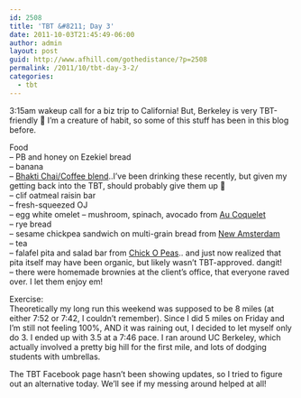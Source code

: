 ```yaml
---
id: 2508
title: 'TBT &#8211; Day 3'
date: 2011-10-03T21:45:49-06:00
author: admin
layout: post
guid: http://www.afhill.com/gothedistance/?p=2508
permalink: /2011/10/tbt-day-3-2/
categories:
  - tbt
---
```

3:15am wakeup call for a biz trip to California! But, Berkeley is very TBT-friendly 🙂 I&#8217;m a creature of habit, so some of this stuff has been in this blog before.

Food  
&#8211; PB and honey on Ezekiel bread  
&#8211; banana  
&#8211; [Bhakti Chai/Coffee blend](http://www.shop.bhaktichai.com/product.sc?productId=1&categoryId=1)..I&#8217;ve been drinking these recently, but given my getting back into the TBT, should probably give them up 🙁  
&#8211; clif oatmeal raisin bar  
&#8211; fresh-squeezed OJ  
&#8211; egg white omelet &#8211; mushroom, spinach, avocado from [Au Coquelet](http://www.yelp.com/biz/au-coquelet-cafe-restaurant-berkeley)  
&#8211; rye bread  
&#8211; sesame chickpea sandwich on multi-grain bread from [New Amsterdam](http://www.yelp.com/biz/new-amsterdam-coffeeshop-berkeley)  
&#8211; tea  
&#8211; falafel pita and salad bar from [Chick O Peas](http://www.yelp.com/biz/chick-o-peas-berkeley).. and just now realized that pita itself may have been organic, but likely wasn&#8217;t TBT-approved. dangit!  
&#8211; there were homemade brownies at the client&#8217;s office, that everyone raved over. I let them enjoy em!

Exercise:  
Theoretically my long run this weekend was supposed to be 8 miles (at either 7:52 or 7:42, I couldn&#8217;t remember). Since I did 5 miles on Friday and I&#8217;m still not feeling 100%, AND it was raining out, I decided to let myself only do 3. I ended up with 3.5 at a 7:46 pace. I ran around UC Berkeley, which actually involved a pretty big hill for the first mile, and lots of dodging students with umbrellas. 

The TBT Facebook page hasn&#8217;t been showing updates, so I tried to figure out an alternative today. We&#8217;ll see if my messing around helped at all!